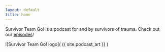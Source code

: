 ```yaml
---
layout: default
title: home
---
```


Survivor Team Go! is a podcast for and by survivors of trauma. Check out our [episodes]( {{site.url}}/episodes )!

![Survivor Team Go! logo]( {{ site.podcast_art }} )
